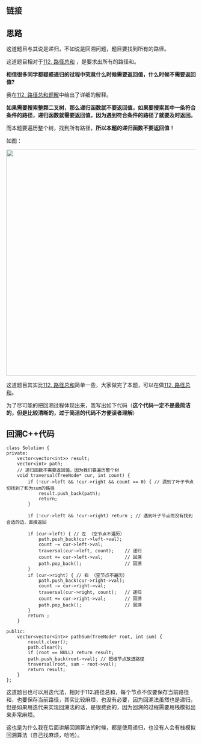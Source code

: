 
## 链接 

## 思路 

这道题目与其说是递归，不如说是回溯问题，题目要找到所有的路径。

这道题目相对于[112. 路径总和](https://leetcode-cn.com/problems/path-sum/) ，是要求出所有的路径和。


**相信很多同学都疑惑递归的过程中究竟什么时候需要返回值，什么时候不需要返回值?**

我在[112. 路径总和题解](https://leetcode-cn.com/problems/path-sum/solution/112-lu-jing-zong-he-di-gui-hui-su-die-dai-xiang-ji/)中给出了详细的解释。

**如果需要搜索整颗二叉树，那么递归函数就不要返回值，如果要搜索其中一条符合条件的路径，递归函数就需要返回值，因为遇到符合条件的路径了就要及时返回。**

而本题要遍历整个树，找到所有路径，**所以本题的递归函数不要返回值！**

如图：

<img src='../pics/113.路径总和II.png' width=600> </img></div>


这道题目其实比[112. 路径总和](https://leetcode-cn.com/problems/path-sum/)简单一些，大家做完了本题，可以在做[112. 路径总和](https://leetcode-cn.com/problems/path-sum/)。

为了尽可能的把回溯过程体现出来，我写出如下代码（**这个代码一定不是最简洁的，但是比较清晰的，过于简洁的代码不方便读者理解**）


## 回溯C++代码

```
class Solution {
private:
    vector<vector<int>> result;
    vector<int> path;
    // 递归函数不需要返回值，因为我们要遍历整个树
    void traversal(TreeNode* cur, int count) {
        if (!cur->left && !cur->right && count == 0) { // 遇到了叶子节点切找到了和为sum的路径
            result.push_back(path);
            return;
        }

        if (!cur->left && !cur->right) return ; // 遇到叶子节点而没有找到合适的边，直接返回

        if (cur->left) { // 左 （空节点不遍历）
            path.push_back(cur->left->val);
            count -= cur->left->val;
            traversal(cur->left, count);    // 递归
            count += cur->left->val;        // 回溯
            path.pop_back();                // 回溯
        }
        if (cur->right) { // 右 （空节点不遍历）
            path.push_back(cur->right->val);
            count -= cur->right->val;
            traversal(cur->right, count);   // 递归
            count += cur->right->val;       // 回溯
            path.pop_back();                // 回溯
        }
        return ;
    }

public:
    vector<vector<int>> pathSum(TreeNode* root, int sum) {
        result.clear();
        path.clear();
        if (root == NULL) return result;
        path.push_back(root->val); // 把根节点放进路径
        traversal(root, sum - root->val);
        return result;
    }
};
```

这道题目也可以用迭代法，相对于112.路径总和，每个节点不仅要保存当前路径和，也要保存当前路径，其实比较麻烦，也没有必要，因为回溯法虽然也是递归，但是如果用迭代来实现回溯法的话，是很费劲的，因为回溯的过程需要用栈模拟出来非常麻烦。

这也是为什么我在后面讲解回溯算法的时候，都是使用递归，也没有人会有栈模拟回溯算法（自己找麻烦，哈哈）。
